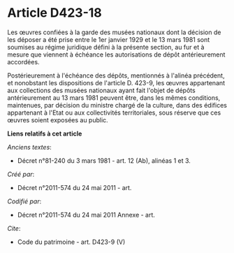 # Article D423-18

Les œuvres confiées à la garde des musées nationaux dont la décision de les déposer a été prise entre le 1er janvier 1929 et
le 13 mars 1981 sont soumises au régime juridique défini à la présente section, au fur et à mesure que viennent à échéance
les autorisations de dépôt antérieurement accordées.

Postérieurement à l'échéance des dépôts, mentionnés à l'alinéa précédent, et nonobstant les dispositions de l'article D.
423-9, les œuvres appartenant aux collections des musées nationaux ayant fait l'objet de dépôts antérieurement au 13 mars
1981 peuvent être, dans les mêmes conditions, maintenues, par décision du ministre chargé de la culture, dans des édifices
appartenant à l'Etat ou aux collectivités territoriales, sous réserve que ces œuvres soient exposées au public.

**Liens relatifs à cet article**

_Anciens textes_:

  - Décret n°81-240 du 3 mars 1981 - art. 12 (Ab), alinéas 1 et 3.

_Créé par_:

  - Décret n°2011-574 du 24 mai 2011  - art.

_Codifié par_:

  - Décret n°2011-574 du 24 mai 2011 Annexe - art.

_Cite_:

  - Code du patrimoine - art. D423-9 (V)
